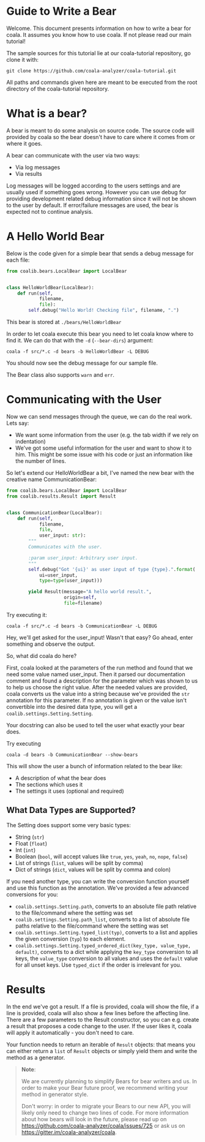 # Guide to Write a Bear

Welcome. This document presents information on how to write a bear for coala.
It assumes you know how to use coala. If not please read our main tutorial!

The sample sources for this tutorial lie at our coala-tutorial repository, go
clone it with:

```
git clone https://github.com/coala-analyzer/coala-tutorial.git
```

All paths and commands given here are meant to be executed from the root
directory of the coala-tutorial repository.

# What is a bear?

A bear is meant to do some analysis on source code. The source code will
provided by coala so the bear doesn't have to care where it comes from or where
it goes.

A bear can communicate with the user via two ways:

 * Via log messages
 * Via results

Log messages will be logged according to the users settings and are usually
used if something goes wrong. However you can use debug for providing
development related debug information since it will not be shown to the user by
default. If error/failure messages are used, the bear is expected not to
continue analysis.

# A Hello World Bear

Below is the code given for a simple bear that sends a debug message for each
file:

```python
from coalib.bears.LocalBear import LocalBear


class HelloWorldBear(LocalBear):
    def run(self,
            filename,
            file):
        self.debug("Hello World! Checking file", filename, ".")
```

This bear is stored at `./bears/HelloWorldBear`

In order to let coala execute this bear you need to let coala know where to
find it. We can do that with the `-d` (`--bear-dirs`) argument:

`coala -f src/*.c -d bears -b HelloWorldBear -L DEBUG`

You should now see the debug message for our sample file.

The Bear class also supports `warn` and `err`.

# Communicating with the User

Now we can send messages through the queue, we can do the real work. Lets say:

 * We want some information from the user (e.g. the tab width if we rely on
   indentation)
 * We've got some useful information for the user and want to show it to him.
   This might be some issue with his code or just an information like the
   number of lines.

So let's extend our HelloWorldBear a bit, I've named the new bear with the
creative name CommunicationBear:

```python
from coalib.bears.LocalBear import LocalBear
from coalib.results.Result import Result


class CommunicationBear(LocalBear):
    def run(self,
            filename,
            file,
            user_input: str):
        """
        Communicates with the user.

        :param user_input: Arbitrary user input.
        """
        self.debug("Got '{ui}' as user input of type {type}.".format(
            ui=user_input,
            type=type(user_input)))

        yield Result(message="A hello world result.",
                     origin=self,
                     file=filename)
```

Try executing it:

```
coala -f src/*.c -d bears -b CommunicationBear -L DEBUG
```

Hey, we'll get asked for the user_input! Wasn't that easy? Go ahead, enter
something and observe the output.

So, what did coala do here?

First, coala looked at the parameters of the run method and found that we
need some value named user_input. Then it parsed our documentation comment and
found a description for the parameter which was shown to us to help us choose
the right value. After the needed values are provided, coala converts us the
value into a string because we've provided the `str` annotation for this
parameter. If no annotation is given or the value isn't convertible into the
desired data type, you will get a `coalib.settings.Setting.Setting`.

Your docstring can also be used to tell the user what exactly your bear does.

Try executing

```
coala -d bears -b CommunicationBear --show-bears
```

This will show the user a bunch of information related to the bear like:
 - A description of what the bear does
 - The sections which uses it
 - The settings it uses (optional and required)

## What Data Types are Supported?

The Setting does support some very basic types:

 * String (`str`)
 * Float (`float`)
 * Int (`int`)
 * Boolean (`bool`, will accept values like `true`, `yes`, `yeah`, `no`,
   `nope`, `false`)
 * List of strings (`list`, values will be split by comma)
 * Dict of strings (`dict`, values will be split by comma and colon)

If you need another type, you can write the conversion function yourself and
use this function as the annotation. We've provided a few advanced conversions
for you:

 * `coalib.settings.Setting.path`, converts to an absolute file path relative
   to the file/command where the setting was set
 * `coalib.settings.Setting.path_list`, converts to a list of absolute file
   paths relative to the file/command where the setting was set
 * `coalib.settings.Setting.typed_list(typ)`, converts to a list and applies
   the given conversion (`typ`) to each element.
 * `coalib.settings.Setting.typed_ordered_dict(key_type, value_type, default)`,
   converts to a dict while applying the `key_type` conversion to all keys, the
   `value_type` conversion to all values and uses the `default` value for all
   unset keys. Use `typed_dict` if the order is irrelevant for you.

# Results

In the end we've got a result. If a file is provided, coala will show the file,
if a line is provided, coala will also show a few lines before the affecting
line. There are a few parameters to the Result constructor, so you can e.g.
create a result that proposes a code change to the user. If the user likes it,
coala will apply it automatically - you don't need to care.

Your function needs to return an iterable of `Result` objects: that means you
can either return a `list` of `Result` objects or simply yield them and write
the method as a generator.

> **Note**:
>
> We are currently planning to simplify Bears for bear writers and us. In order
> to make your Bear future proof, we recommend writing your method in generator
> style.
>
> Don't worry: in order to migrate your Bears to our new API, you will likely
> only need to change two lines of code. For more information about how bears
> will look in the future, please read up on
> <https://github.com/coala-analyzer/coala/issues/725> or ask us on
> <https://gitter.im/coala-analyzer/coala>.

